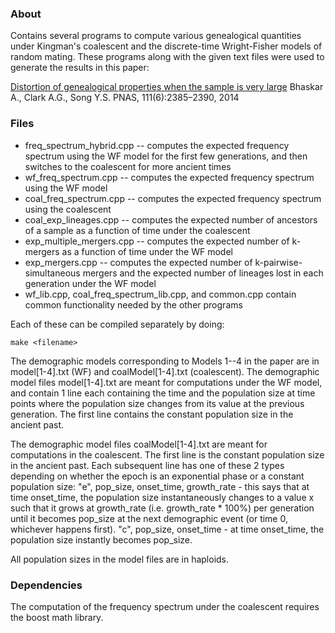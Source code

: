 ### About

Contains several programs to compute various genealogical quantities under Kingman's coalescent and the discrete-time Wright-Fisher models of random mating. These programs along with the given text files were used to generate the results in this paper:

[Distortion of genealogical properties when the sample is very large](http://www.pnas.org/content/111/6/2385)
Bhaskar A., Clark A.G., Song Y.S.
PNAS, 111(6):2385–2390, 2014


### Files

- freq_spectrum_hybrid.cpp -- computes the expected frequency spectrum using the WF model for the first few generations, and then switches to the coalescent for more ancient times
- wf_freq_spectrum.cpp -- computes the expected frequency spectrum using the WF model
- coal_freq_spectrum.cpp -- computes the expected frequency spectrum using the coalescent
- coal_exp_lineages.cpp -- computes the expected number of ancestors of a sample as a function of time under the coalescent
- exp_multiple_mergers.cpp -- computes the expected number of k-mergers as a function of time under the WF model
- exp_mergers.cpp -- computes the expected number of k-pairwise-simultaneous mergers and the expected number of lineages lost in each generation under the WF model
- wf_lib.cpp, coal_freq_spectrum_lib.cpp, and common.cpp contain common functionality needed by the other programs

Each of these can be compiled separately by doing:
```
make <filename>
```

The demographic models corresponding to Models 1--4 in the paper are in model[1-4].txt (WF) and coalModel[1-4].txt (coalescent). 
The demographic model files model[1-4].txt are meant for computations under the WF model, and contain 1 line each containing the time and the population size at time points where the population size changes from its value at the previous generation. The first line contains the constant population size in the ancient past.

The demographic model files coalModel[1-4].txt are meant for computations in the coalescent. The first line is the constant population size in the ancient past. Each subsequent line has one of these 2 types depending on whether the epoch is an exponential phase or a constant population size: 
"e", pop_size, onset_time, growth_rate - this says that at time onset_time, the population size instantaneously changes to a value x such that it grows at growth_rate (i.e. growth_rate * 100%) per generation until it becomes pop_size at the next demographic event (or time 0, whichever happens first).
"c", pop_size, onset_time - at time onset_time, the population size instantly becomes pop_size.

All population sizes in the model files are in haploids.


### Dependencies

The computation of the frequency spectrum under the coalescent requires the boost math library.
